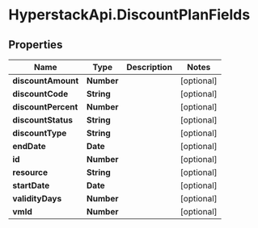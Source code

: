 # HyperstackApi.DiscountPlanFields

## Properties

Name | Type | Description | Notes
------------ | ------------- | ------------- | -------------
**discountAmount** | **Number** |  | [optional] 
**discountCode** | **String** |  | [optional] 
**discountPercent** | **Number** |  | [optional] 
**discountStatus** | **String** |  | [optional] 
**discountType** | **String** |  | [optional] 
**endDate** | **Date** |  | [optional] 
**id** | **Number** |  | [optional] 
**resource** | **String** |  | [optional] 
**startDate** | **Date** |  | [optional] 
**validityDays** | **Number** |  | [optional] 
**vmId** | **Number** |  | [optional] 


